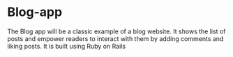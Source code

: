 # Blog-app
The Blog app will be a classic example of a blog website. It shows the list of posts and empower readers to interact with them by adding comments and liking posts. It is built using Ruby on Rails
